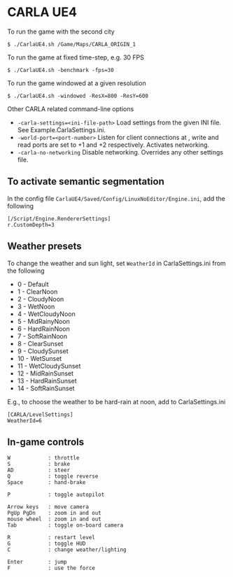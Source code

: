 CARLA UE4
=========

To run the game with the second city

    $ ./CarlaUE4.sh /Game/Maps/CARLA_ORIGIN_1

To run the game at fixed time-step, e.g. 30 FPS

    $ ./CarlaUE4.sh -benchmark -fps=30

To run the game windowed at a given resolution

    $ ./CarlaUE4.sh -windowed -ResX=800 -ResY=600

Other CARLA related command-line options

  * `-carla-settings=<ini-file-path>` Load settings from the given INI file. See Example.CarlaSettings.ini.
  * `-world-port=<port-number>` Listen for client connections at <port-number>, write and read ports are set to <port-number>+1 and <port-number>+2 respectively. Activates networking.
  * `-carla-no-networking` Disable networking. Overrides any other settings file.

To activate semantic segmentation
---------------------------------

In the config file `CarlaUE4/Saved/Config/LinuxNoEditor/Engine.ini`, add the
following

```
[/Script/Engine.RendererSettings]
r.CustomDepth=3
```

Weather presets
---------------

To change the weather and sun light, set `WeatherId` in CarlaSettings.ini
from the following

  * 0 - Default
  * 1 - ClearNoon
  * 2 - CloudyNoon
  * 3 - WetNoon
  * 4 - WetCloudyNoon
  * 5 - MidRainyNoon
  * 6 - HardRainNoon
  * 7 - SoftRainNoon
  * 8 - ClearSunset
  * 9 - CloudySunset
  * 10 - WetSunset
  * 11 - WetCloudySunset
  * 12 - MidRainSunset
  * 13 - HardRainSunset
  * 14 - SoftRainSunset

E.g., to choose the weather to be hard-rain at noon, add to CarlaSettings.ini

```
[CARLA/LevelSettings]
WeatherId=6
```

In-game controls
----------------

    W            : throttle
    S            : brake
    AD           : steer
    Q            : toggle reverse
    Space        : hand-brake

    P            : toggle autopilot

    Arrow keys   : move camera
    PgUp PgDn    : zoom in and out
    mouse wheel  : zoom in and out
    Tab          : toggle on-board camera

    R            : restart level
    G            : toggle HUD
    C            : change weather/lighting

    Enter        : jump
    F            : use the force
